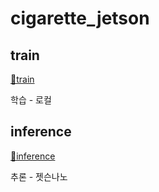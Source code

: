 # cigarette_jetson

## train
[ 📁train ](./train)

학습 - 로컬


## inference
[ 📁inference ](./inference)

추론 - 젯슨나노


